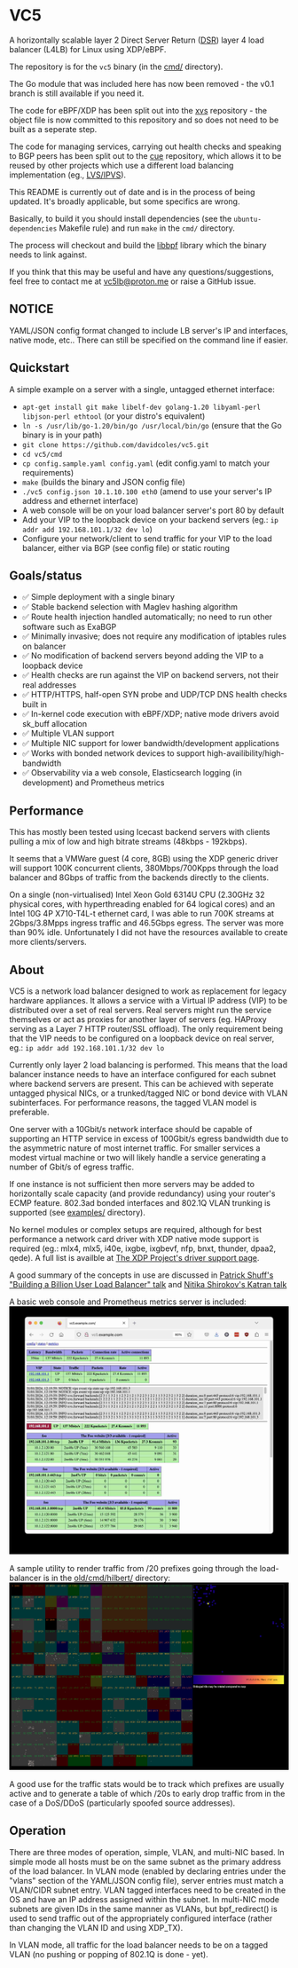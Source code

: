# VC5

A horizontally scalable layer 2 Direct Server Return
([DSR](https://www.loadbalancer.org/blog/direct-server-return-is-simply-awesome-and-heres-why/))
layer 4 load balancer (L4LB) for Linux using XDP/eBPF.

The repository is for the `vc5` binary (in the [cmd/](cmd/)
directory).

The Go module that was included here has now been removed - the v0.1
branch is still available if you need it.

The code for eBPF/XDP has been split out into the
[xvs](https://github.com/davidcoles/xvs) repository - the object file
is now committed to this repository and so does not need to be built
as a seperate step.

The code for managing services, carrying out health checks and
speaking to BGP peers has been split out to the
[cue](https://github.com/davidcoles/cue) repository, which allows it
to be reused by other projects which use a different load balancing
implementation
(eg., [LVS/IPVS](https://en.wikipedia.org/wiki/IP_Virtual_Server)).

This README is currently out of date and is in the process of being
updated. It's broadly applicable, but some specifics are wrong.

Basically, to build it you should install dependencies (see the
`ubuntu-dependencies` Makefile rule) and run `make` in the `cmd/`
directory.

The process will checkout and build the
[libbpf](https://github.com/libbpf/libbpf) library which the binary
needs to link against.

If you think that this may be useful and have any
questions/suggestions, feel free to contact me at vc5lb@proton.me or
raise a GitHub issue.

## NOTICE

YAML/JSON config format changed to include LB server's IP and
interfaces, native mode, etc.. There can still be specified on the
command line if easier.

## Quickstart

A simple example on a server with a single, untagged ethernet interface:

* `apt-get install git make libelf-dev golang-1.20 libyaml-perl libjson-perl ethtool` (or your distro's equivalent)
* `ln -s /usr/lib/go-1.20/bin/go /usr/local/bin/go` (ensure that the Go binary is in your path)
* `git clone https://github.com/davidcoles/vc5.git`
* `cd vc5/cmd`
* `cp config.sample.yaml config.yaml` (edit config.yaml to match your requirements)
* `make` (builds the binary and JSON config file)
* `./vc5 config.json 10.1.10.100 eth0` (amend to use your server's IP address and ethernet interface)
* A web console will be on your load balancer server's port 80 by default
* Add your VIP to the loopback device on your backend servers (eg.: `ip addr add 192.168.101.1/32 dev lo`)
* Configure your network/client to send traffic for your VIP to the load balancer, either via BGP (see config file) or static routing


## Goals/status

* ✅ Simple deployment with a single binary
* ✅ Stable backend selection with Maglev hashing algorithm
* ✅ Route health injection handled automatically; no need to run other software such as ExaBGP
* ✅ Minimally invasive; does not require any modification of iptables rules on balancer
* ✅ No modification of backend servers beyond adding the VIP to a loopback device
* ✅ Health checks are run against the VIP on backend servers, not their real addresses
* ✅ HTTP/HTTPS, half-open SYN probe and UDP/TCP DNS health checks built in
* ✅ In-kernel code execution with eBPF/XDP; native mode drivers avoid sk_buff allocation
* ✅ Multiple VLAN support
* ✅ Multiple NIC support for lower bandwidth/development applications
* ✅ Works with bonded network devices to support high-availibility/high-bandwidth
* ✅ Observability via a web console, Elasticsearch logging (in development) and Prometheus metrics

## Performance

This has mostly been tested using Icecast backend servers with clients
pulling a mix of low and high bitrate streams (48kbps - 192kbps).

It seems that a VMWare guest (4 core, 8GB) using the XDP generic
driver will support 100K concurrent clients, 380Mbps/700Kpps through
the load balancer and 8Gbps of traffic from the backends directly to
the clients.

On a single (non-virtualised) Intel Xeon Gold 6314U CPU (2.30GHz 32
physical cores, with hyperthreading enabled for 64 logical cores) and
an Intel 10G 4P X710-T4L-t ethernet card, I was able to run 700K
streams at 2Gbps/3.8Mpps ingress traffic and 46.5Gbps egress. The
server was more than 90% idle. Unfortunately I did not have the
resources available to create more clients/servers.

## About

VC5 is a network load balancer designed to work as replacement for
legacy hardware appliances. It allows a service with a Virtual IP
address (VIP) to be distributed over a set of real servers. Real
servers might run the service themselves or act as proxies for another
layer of servers (eg. HAProxy serving as a Layer 7 HTTP router/SSL
offload). The only requirement being that the VIP needs to be
configured on a loopback device on real server, eg.: `ip addr add
192.168.101.1/32 dev lo`

Currently only layer 2 load balancing is performed. This means that
the load balancer instance needs to have an interface configured for
each subnet where backend servers are present. This can be achieved
with seperate untagged physical NICs, or a trunked/tagged NIC or bond
device with VLAN subinterfaces. For performance reasons, the tagged
VLAN model is preferable.

One server with a 10Gbit/s network interface should be capable of
supporting an HTTP service in excess of 100Gbit/s egress bandwidth due
to the asymmetric nature of most internet traffic. For smaller
services a modest virtual machine or two will likely handle a service
generating a number of Gbit/s of egress traffic.

If one instance is not sufficient then more servers may be added to
horizontally scale capacity (and provide redundancy) using your
router's ECMP feature. 802.3ad bonded interfaces and 802.1Q VLAN
trunking is supported (see [examples/](examples/) directory).

No kernel modules or complex setups are required, although for best
performance a network card driver with XDP native mode support is
required (eg.: mlx4, mlx5, i40e, ixgbe, ixgbevf, nfp, bnxt, thunder,
dpaa2, qede). A full list is availble at [The XDP Project's driver
support page](https://github.com/xdp-project/xdp-project/blob/master/areas/drivers/README.org).

A good summary of the concepts in use are discussed in [Patrick
Shuff's "Building a Billion User Load Balancer"
talk](https://www.youtube.com/watch?v=bxhYNfFeVF4&t=1060s) and [Nitika
Shirokov's Katran talk](https://www.youtube.com/watch?v=da9Qw7v5qLM)

A basic web console and Prometheus metrics server is included: ![Console screenshot](doc/console.jpg)

A sample utility to render traffic from /20 prefixes going through the
load-balancer is in the [old/cmd/hilbert/](old/cmd/hilbert/) directory:
![old/cmd/hilbert/hilbert.png](old/cmd/hilbert/hilbert.png)

A good use for the traffic stats would be to track which prefixes are
usually active and to generate a table of which /20s to early drop
traffic from in the case of a DoS/DDoS (particularly spoofed source
addresses).

## Operation

There are three modes of operation, simple, VLAN, and multi-NIC
based. In simple mode all hosts must be on the same subnet as the
primary address of the load balancer. In VLAN mode (enabled by
declaring entries under the "vlans" section of the YAML/JSON config
file), server entries must match a VLAN/CIDR subnet entry. VLAN tagged
interfaces need to be created in the OS and have an IP address
assigned within the subnet. In multi-NIC mode subnets are given IDs in
the same manner as VLANs, but bpf_redirect() is used to send traffic
out of the appropriately configured interface (rather than changing
the VLAN ID and using XDP_TX).

In VLAN mode, all traffic for the load balancer needs to be on a tagged VLAN (no
pushing or popping of 802.1Q is done - yet).


